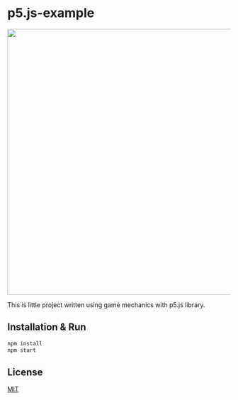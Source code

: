 # p5.js-example

<img width="600px" src="https://user-images.githubusercontent.com/4191018/71545634-a4856a80-299e-11ea-8392-8a76aa0ff68e.png" />

This is little project written using game mechanics with p5.js library.

## Installation & Run

```bash
npm install
npm start
```

## License
[MIT](https://github.com/b8kkyn/p5js-example/blob/master/LICENSE)
